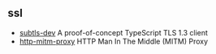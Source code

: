 ## ssl

- [subtls-dev](https://github.com/jawj/subtls) A proof-of-concept TypeScript TLS 1.3 client
- [http-mitm-proxy](https://github.com/joeferner/node-http-mitm-proxy) HTTP Man In The Middle (MITM) Proxy
